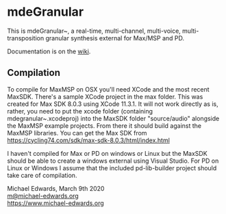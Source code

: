 # mdeGranular

This is mdeGranular~, a real-time, multi-channel, multi-voice,
multi-transposition granular synthesis external for Max/MSP and PD.

Documentation is on the [wiki](/wiki).

## Compilation 

To compile for MaxMSP on OSX you'll need XCode and the most recent MaxSDK.
There's a sample XCode project in the max folder. This was created for Max SDK
8.0.3 using XCode 11.3.1. It will not work directly as is, rather, you need to
put the xcode folder (containing mdegranular~.xcodeproj) into the MaxSDK folder
"source/audio" alongside the MaxMSP example projects. From there it should build
against the MaxMSP libraries. You can get the Max SDK from
https://cycling74.com/sdk/max-sdk-8.0.3/html/index.html 

I haven't compiled for Max or PD on windows or Linux but the MaxSDK should be
able to create a windows external using Visual Studio. For PD on Linux or
Windows I assume that the included pd-lib-builder project should take care of
compilation. 


Michael Edwards, March 9th 2020  
m@michael-edwards.org  
https://www.michael-edwards.org

